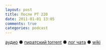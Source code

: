```yaml
---
layout: post
title: После РТ 220
date: 2011-01-01 13:05
comments: true
categories: podcast
---
```

[аудио](http://cdn.radio-t.com/rt220post.mp3) ● [пиратский torrent](http://pirates.radio-t.com/torrents/rt220post.mp3.torrent) ● [лог чата](http://chat.radio-t.com/logs/radio-t-220.html) ● [wiki](http://wiki.radio-t.com/%D0%9F%D0%BE%D1%81%D0%BB%D0%B5_%D0%A0%D0%A2_220)<audio src="http://cdn.radio-t.com/rt220post.mp3" preload="none">
